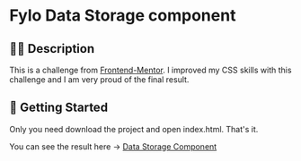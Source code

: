 # Fylo Data Storage component

## ✍🏻 Description

This is a challenge from [Frontend-Mentor](https://www.frontendmentor.io/). I improved my CSS skills with this challenge and I am very proud of the final result.

## 🚀 Getting Started

Only you need download the project and open index.html. That's it.

You can see the result here → [Data Storage Component]()
